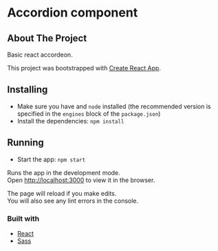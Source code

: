 # Accordion component

## About The Project

Basic react accordeon.

This project was bootstrapped with [Create React App](https://reactjs.org/docs/create-a-new-react-app.html).



## Installing

- Make sure you have and `node` installed (the recommended version is specified in the `engines` block of the `package.json`)
- Install the dependencies: `npm install`

## Running

- Start the app: `npm start`

Runs the app in the development mode.<br />
Open [http://localhost:3000](http://localhost:3000) to view it in the browser.

The page will reload if you make edits.<br />
You will also see any lint errors in the console.

### Built with

- [React](https://reactjs.org)
- [Sass](https://sass-lang.com/)
